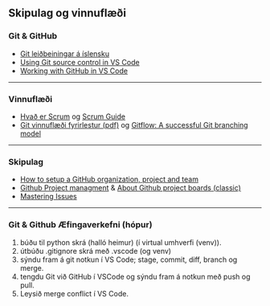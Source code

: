 ## Skipulag og vinnuflæði

### Git & GitHub

- [Git leiðbeiningar á íslensku](https://github.com/gaui/git) 
- [Using Git source control in VS Code](https://code.visualstudio.com/docs/editor/versioncontrol) 
- ​[Working with GitHub in VS Code](https://code.visualstudio.com/docs/editor/github)

  
<!-- 
- [Git Handbók á íslensku (pdf)](https://github.com/GunnarThorunnarson/VEFTHROUN/blob/master/gogn/Git_Handbok_islensk.pdf)
- [Github skills](https://skills.github.com/)
- [Sourcetree](https://www.sourcetreeapp.com/) Git GUI 
- [Github: Git Cheat Sheet](https://training.github.com/downloads/github-git-cheat-sheet.pdf)
- [Github Desktop](https://desktop.github.com/) 
- [Using Git in VS Code](https://code.visualstudio.com/docs/introvideos/versioncontrol)  (fókus á bara Git án þess að nota Github)
-->
  
---

### Vinnuflæði
- [Hvað er Scrum](https://www.scrum.org/resources/what-is-scrum) og [Scrum Guide](https://www.scrumguides.org/scrum-guide.html)
- [Git vinnuflæði fyrirlestur (pdf)](https://github.com/GunnarThorunnarson/VEFTHROUN/blob/master/gogn/Git_fyrirlestur.pdf) og [Gitflow: A successful Git branching model](https://nvie.com/posts/a-successful-git-branching-model/)


<!--
![Skýringarmynd af Gitflow](https://github.com/GunnarThorunnarson/VEFTHROUN/blob/master/myndir/Gitflow.svg)
Þessi mynd sýnir virkni Gitflow. Eitt `main` branch heldur utan um stable útgáfu appsins hverju sinni. 
- `develop` branch-ið er uppfært þegar eiginleikar (`feature` eða `bugfix`) eru tilbúin. 
- `feature` branch verða búin til þegar einhver vill prófa að bæta einhverju nýju við og ef það virkar vel verður það merge-að `develop` branchinu. 
- Þegar tími er til kominn eru búin til `release` sem eru sameinuð við `master` branch-ið.
-->

---

### Skipulag 
- [How to setup a GitHub organization, project and team](https://github.com/collab-uniba/socialcde4eclipse/wiki/How-to-setup-a-GitHub-organization,-project-and-team)
- [Github Project managment](https://github.com/features/project-management/) & [About Github project boards (classic)](https://docs.github.com/en/free-pro-team@latest/github/managing-your-work-on-github/about-project-boards#templates-for-project-boards)
- [Mastering Issues](https://guides.github.com/features/issues/#filtering)

---

### Git & Github Æfingaverkefni (hópur)
1. búðu til python skrá (halló heimur) (í virtual umhverfi (venv)).
1. útbúðu .gitignore skrá með .vscode (og venv)
1. sýndu fram á git notkun í VS Code; stage, commit, diff, branch og merge.
1. tengdu Git við GitHub í VSCode og sýndu fram á notkun með push og pull. 
1. Leysið merge conflict í VS Code. 

